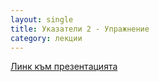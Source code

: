 ```yaml
---
layout: single
title: Указатели 2 - Упражнение 
category: лекции
---
```


[Линк към презентацията](https://docs.google.com/presentation/d/1Xb_V-ihyl5-2wiCSu-S3qB3q1XwjLkORs36wO1vbOtQ/edit?usp=sharing)
